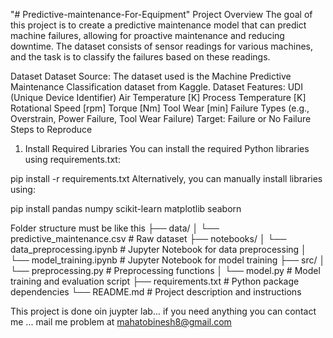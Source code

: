 "# Predictive-maintenance-For-Equipment" 
Project Overview
The goal of this project is to create a predictive maintenance model that can predict machine failures, allowing for proactive maintenance and reducing downtime. The dataset consists of sensor readings for various machines, and the task is to classify the failures based on these readings.

Dataset
Dataset Source: The dataset used is the Machine Predictive Maintenance Classification dataset from Kaggle.
Dataset Features:
UDI (Unique Device Identifier)
Air Temperature [K]
Process Temperature [K]
Rotational Speed [rpm]
Torque [Nm]
Tool Wear [min]
Failure Types (e.g., Overstrain, Power Failure, Tool Wear Failure)
Target: Failure or No Failure
Steps to Reproduce
1. Install Required Libraries
You can install the required Python libraries using requirements.txt:


pip install -r requirements.txt
Alternatively, you can manually install libraries using:

pip install pandas numpy scikit-learn matplotlib seaborn

Folder structure must be like this
├── data/
│   └── predictive_maintenance.csv       # Raw dataset
├── notebooks/
│   └── data_preprocessing.ipynb        # Jupyter Notebook for data preprocessing
│   └── model_training.ipynb            # Jupyter Notebook for model training
├── src/
│   └── preprocessing.py                # Preprocessing functions
│   └── model.py                        # Model training and evaluation script
├── requirements.txt                    # Python package dependencies
└── README.md                           # Project description and instructions

This project is done oin juypter lab...
if you need anything you can contact me ... mail me problem at mahatobinesh8@gmail.com
